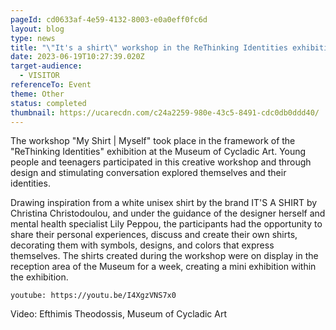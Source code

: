```yaml
---
pageId: cd0633af-4e59-4132-8003-e0a0eff0fc6d
layout: blog
type: news
title: "\"It's a shirt\" workshop in the ReThinking Identities exhibition"
date: 2023-06-19T10:27:39.020Z
target-audience:
  - VISITOR
referenceTo: Event
theme: Other
status: completed
thumbnail: https://ucarecdn.com/c24a2259-980e-43c5-8491-cdc0db0ddd40/
---
```

The workshop "My Shirt | Myself" took place in the framework of the "ReThinking Identities" exhibition at the Museum of Cycladic Art. Young people and teenagers participated in this creative workshop and through design and stimulating conversation explored themselves and their identities. 


Drawing inspiration from a white unisex shirt by the brand IT'S A SHIRT by Christina Christodoulou, and under the guidance of the designer herself and mental health specialist Lily Peppou, the participants had the opportunity to share their personal experiences, discuss and create their own shirts, decorating them with symbols, designs, and colors that express themselves. The shirts created during the workshop were on display in the reception area of the Museum for a week, creating a mini exhibition within the exhibition. 


`youtube: https://youtu.be/I4XgzVNS7x0`

Video: Efthimis Theodossis, Museum of Cycladic Art